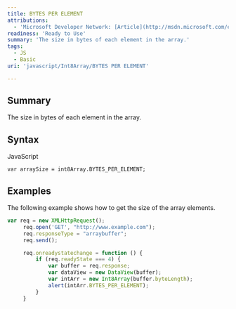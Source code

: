 ```yaml
---
title: BYTES PER ELEMENT
attributions:
  - 'Microsoft Developer Network: [Article](http://msdn.microsoft.com/en-us/library/ie/br212907(v=vs.94).aspx)'
readiness: 'Ready to Use'
summary: 'The size in bytes of each element in the array.'
tags:
  - JS
  - Basic
uri: 'javascript/Int8Array/BYTES PER ELEMENT'

---
```

## <span>Summary</span>

The size in bytes of each element in the array.

## <span>Syntax</span>

<span class="language">JavaScript</span>

    var arraySize = int8Array.BYTES_PER_ELEMENT;

## <span>Examples</span>

The following example shows how to get the size of the array elements.

``` js
var req = new XMLHttpRequest();
     req.open('GET', "http://www.example.com");
     req.responseType = "arraybuffer";
     req.send();

     req.onreadystatechange = function () {
         if (req.readyState === 4) {
             var buffer = req.response;
             var dataView = new DataView(buffer);
             var intArr = new Int8Array(buffer.byteLength);
             alert(intArr.BYTES_PER_ELEMENT);
         }
     }
```

